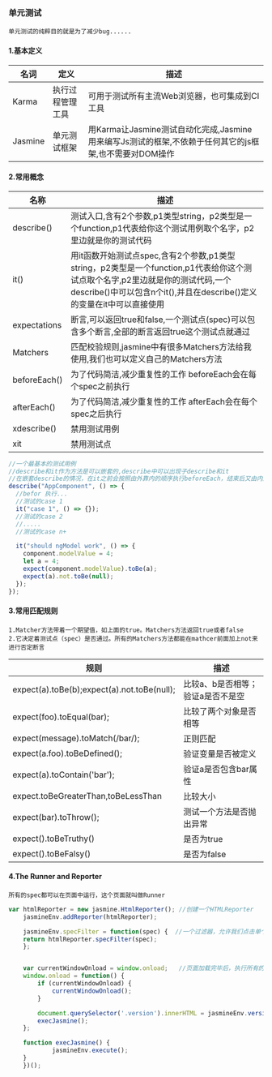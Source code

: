 ### 单元测试

 `单元测试的纯粹目的就是为了减少bug......`


#### 1.基本定义

|名词|定义|描述|
|-|-|-|
|Karma|执行过程管理工具|可用于测试所有主流Web浏览器，也可集成到CI工具|
|Jasmine|单元测试框架|用Karma让Jasmine测试自动化完成,Jasmine用来编写Js测试的框架,不依赖于任何其它的js框架,也不需要对DOM操作 |



#### 2.常用概念

|名称|描述|
|-|-|
|describe()|测试入口,含有2个参数,p1类型string，p2类型是一个function,p1代表给你这个测试用例取个名字，p2里边就是你的测试代码|
|it()|用it函数开始测试点spec,含有2个参数,p1类型string，p2类型是一个function,p1代表给你这个测试点取个名字,p2里边就是你的测试代码,一个describe()中可以包含n个it(),并且在describe()定义的变量在it中可以直接使用|
|expectations|断言,可以返回true和false,一个测试点(spec)可以包含多个断言,全部的断言返回true这个测试点就通过|
|Matchers|匹配校验规则,jasmine中有很多Matchers方法给我使用,我们也可以定义自己的Matchers方法|
|beforeEach()|为了代码简洁,减少重复性的工作 beforeEach会在每个spec之前执行|
|afterEach()|为了代码简洁,减少重复性的工作 afterEach会在每个spec之后执行|
|xdescribe()|禁用测试用例|
|xit|禁用测试点|

```.js
//一个最基本的测试用例
//describe和it作为方法是可以嵌套的,describe中可以出现子describe和it
//在嵌套describe的情况，在it之前会按照由外靠内的顺序执行beforeEach，结束后又由内到外执行afterEach。
describe("AppComponent", () => {
  //befor 执行...
  //测试的case 1
  it("case 1", () => {});
  //测试的case 2
  //.....
  //测试的case n+

  it("should ngModel work", () => {
    component.modelValue = 4;
    let a = 4;
    expect(component.modelValue).toBe(a);
    expect(a).not.toBe(null);
  });
});
```

#### 3.常用匹配规则

    1.Matcher方法带着一个期望值，如上面的true。Matchers方法返回true或者false
    2.它决定着测试点（spec）是否通过。所有的Matchers方法都能在mathcer前面加上not来进行否定断言

|规则|描述|
|--|--|
|expect(a).toBe(b);expect(a).not.toBe(null);|比较a、b是否相等；验证a是否不是空|
|expect(foo).toEqual(bar);|比较了两个对象是否相等|
|expect(message).toMatch(/bar/);|正则匹配|
|expect(a.foo).toBeDefined();|验证变量是否被定义  |
|  expect(a).toContain('bar');|验证a是否包含bar属性|
|expect.toBeGreaterThan,toBeLessThan|比较大小|
| expect(bar).toThrow();|测试一个方法是否抛出异常|
|expect().toBeTruthy()|是否为true|
|expect().toBeFalsy()|是否为false|


#### 4.The Runner and Reporter

`所有的spec都可以在页面中运行，这个页面就叫做Runner`

```.js
var htmlReporter = new jasmine.HtmlReporter(); //创建一个HTMLReporter
    jasmineEnv.addReporter(htmlReporter);  

    jasmineEnv.specFilter = function(spec) {  //一个过滤器，允许我们点击单个的suites，单独运行
    return htmlReporter.specFilter(spec);
    };  


    var currentWindowOnload = window.onload;   //页面加载完毕后，执行所有的test。
    window.onload = function() {
        if (currentWindowOnload) {
            currentWindowOnload();
        }

        document.querySelector('.version').innerHTML = jasmineEnv.versionString();
        execJasmine();
    };

    function execJasmine() {
            jasmineEnv.execute();
    }
    })();
```
